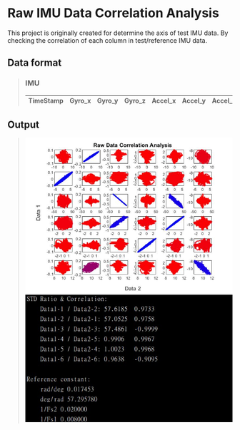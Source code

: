 # Raw IMU Data Correlation Analysis
This project is originally created for determine the axis of test IMU data. By checking the correlation of each column in test/reference IMU data.

## Data format
> ### IMU
> | TimeStamp | Gyro_x | Gyro_y | Gyro_z | Accel_x | Accel_y | Accel_z |
> | --------- |:------:|:------:|:------:|:-------:|:-------:|:-------:|

## Output
>![Correlation figure](img/IMUcorrelation.jpg)
>![Correlation Statistic](img/IMUcorrelation_output.jpg)
